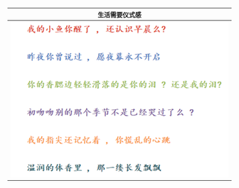 | 生活需要仪式感 |
| ---- |
|![baidu](https://github.com/pengMaster/picApplyGit/blob/master/jokeImg/poem.png) |


